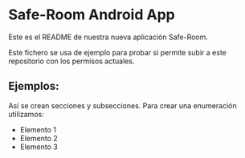 Safe-Room Android App
==========

Este es el README de nuestra nueva aplicación Safe-Room.

Este fichero se usa de ejemplo para probar si permite subir a este repositorio con los permisos actuales.

Ejemplos:
--------------------

Así se crean secciones y subsecciones. Para crear una enumeración utilizamos:
+ Elemento 1
+ Elemento 2
+ Elemento 3
